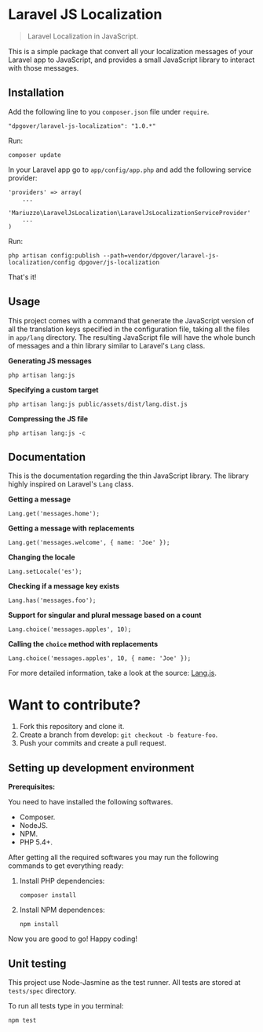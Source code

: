 Laravel JS Localization
=======================

> Laravel Localization in JavaScript.

This is a simple package that convert all your localization messages of your Laravel app to JavaScript, and provides a small JavaScript library to interact with those messages.

Installation
------------

Add the following line to you `composer.json` file under `require`.

    "dpgover/laravel-js-localization": "1.0.*"

Run:

    composer update

In your Laravel app go to `app/config/app.php` and add the following service provider:

    'providers' => array(
        ...
        'Mariuzzo\LaravelJsLocalization\LaravelJsLocalizationServiceProvider'
        ...
    )

Run:

	php artisan config:publish --path=vendor/dpgover/laravel-js-localization/config dpgover/js-localization

That's it!

Usage
-----

This project comes with a command that generate the JavaScript version of all the translation keys specified in the configuration file, taking all the files in `app/lang` directory. The resulting JavaScript file will have the whole bunch of messages and a thin library similar to Laravel's `Lang` class.

**Generating JS messages**

    php artisan lang:js

**Specifying a custom target**

    php artisan lang:js public/assets/dist/lang.dist.js

**Compressing the JS file**

    php artisan lang:js -c

Documentation
-------------

This is the documentation regarding the thin JavaScript library. The library highly inspired on Laravel's `Lang` class.

**Getting a message**

    Lang.get('messages.home');

**Getting a message with replacements**

    Lang.get('messages.welcome', { name: 'Joe' });

**Changing the locale**

    Lang.setLocale('es');

**Checking if a message key exists**

    Lang.has('messages.foo');

**Support for singular and plural message based on a count**

    Lang.choice('messages.apples', 10);

**Calling the `choice` method with replacements**

    Lang.choice('messages.apples', 10, { name: 'Joe' });    

For more detailed information, take a look at the source: [Lang.js](https://github.com/rmariuzzo/Laravel-JS-Localization/blob/develop/js/lang.js).

Want to contribute?
===================

 1. Fork this repository and clone it.
 2. Create a branch from develop: `git checkout -b feature-foo`.
 3. Push your commits and create a pull request.

Setting up development environment
----------------------------------

**Prerequisites:**

You need to have installed the following softwares.

 - Composer.
 - NodeJS.
 - NPM.
 - PHP 5.4+.

After getting all the required softwares you may run the following commands to get everything ready:

 1. Install PHP dependencies:

        composer install

 2. Install NPM dependences:

        npm install

Now you are good to go! Happy coding!

Unit testing
------------

This project use Node-Jasmine as the test runner. All tests are stored at `tests/spec` directory.

To run all tests type in you terminal:

    npm test
